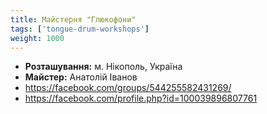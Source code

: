 ```yaml
---
title: Майстерня "Глюкофони"
tags: ['tongue-drum-workshops']
weight: 1000
---
```


- **Розташування:** м. Нікополь, Україна
- **Майстер:** Анатолій Іванов
- https://facebook.com/groups/544255582431269/
- https://facebook.com/profile.php?id=100039896807761
